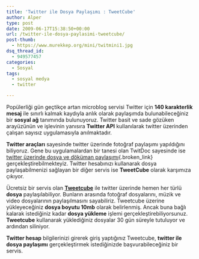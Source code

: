 ```yaml
---
title: 'Twitter ile Dosya Paylaşımı : TweetCube'
author: Alper
type: post
date: 2009-06-17T15:38:50+00:00
url: /twitter-ile-dosya-paylasimi-tweetcube/
post-thumb:
  - https://www.murekkep.org/mini/twitmini1.jpg
dsq_thread_id:
  - 949577457
categories:
  - Sosyal
tags:
  - sosyal medya
  - twitter

---
```

Popülerliği gün geçtikçe artan microblog servisi Twitter için **140 karakterlik mesaj** ile sınırlı kalmak kaydıyla anlık olarak paylaşımda bulunabileceğiniz bir **sosyal ağ** tanımında bulunuyoruz. Twitter basit ve sade gözüken arayüzünün ve işlevinin yanısıra **Twitter API** kullanılarak twitter üzerinden çalışan sayısız uygulamasıyla anılmaktadır. 

**Twitter araçları** sayesinde twitter üzerinde fotoğraf paylaşımı yapıldığını biliyoruz. Gene bu uygulamalardan bir tanesi olan TwitDoc sayesinde ise [twitter üzerinde dosya ve döküman paylaşımı][1]{.broken_link} gerçekleştirebilmekteyiz. Twitter hesabınızı kullanarak dosya paylaşabilmenizi sağlayan bir diğer servis ise **TweetCube** olarak karşımıza çıkıyor. 

Ücretsiz bir servis olan **<a href="https://www.tweetcube.com/" target="_blank">Tweetcube</a>** ile twitter üzerinde hemen her türlü **dosya** paylaşılabiliyor. Bunların arasında fotoğraf dosyalarını, müzik ve video dosyalarının paylaşılmasını sayabiliriz. Tweetcube üzerine yükleyeceğiniz **dosya boyutu 10mb** olarak belirlenmiş. Ancak buna bağlı kalarak istediğiniz kadar **dosya yükleme** işlemi gerçekleştirebiliyorsunuz. **Tweetcube** kullanarak yüklediğiniz dosyalar 30 gün süreyle tutuluyor ve ardından siliniyor. 

**Twitter hesap** bilgilerinizi girerek giriş yaptığınız Tweetcube, **twitter ile dosya paylaşımı** gerçekleştirmek istediğinizde başvurabileceğiniz bir servis.

 [1]: https://www.murekkep.org/twitter-ile-dosya-ve-dokuman-paylasimi-twitdoc-2484